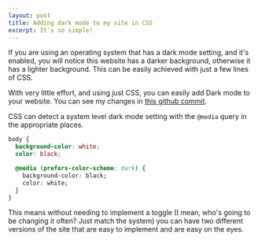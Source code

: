 ```yaml
---
layout: post
title: Adding dark mode to my site in CSS
excerpt: It's so simple!
---
```


If you are using an operating system that has a dark mode setting, and it's enabled, you will notice this website has a darker background, otherwise it has a lighter background. This can be easily achieved with just a few lines of CSS.

With very little effort, and using just CSS, you can easily add Dark mode to your website. You can see my changes in [this github commit](https://github.com/ajdaniel/ajdaniel.github.io/commit/66ec9aa3b47de0e4edaa38b428ed6b735465ac7a).

CSS can detect a system level dark mode setting with the `@media` query in the appropriate places.

```css
body {
  background-color: white;
  color: black;

  @media (prefers-color-scheme: dark) {
    background-color: black;
    color: white;
  }
}
```

This means without needing to implement a toggle (I mean, who's going to be changing it often? Just match the system) you can have two different versions of the site that are easy to implement and are easy on the eyes.

